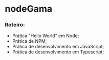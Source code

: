 # nodeGama
### Roteiro:
* Prática "Hello World" em Node;
* Prática de NPM;
* Prática de desenvolvimento em JavaScript;
* Prática de desenvolvimento em Typescript;

